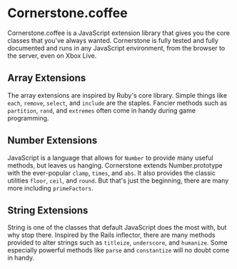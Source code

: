 Cornerstone.coffee
=======

Cornerstone.coffee is a JavaScript extension library that gives you the core classes that you've always wanted. Cornerstone is fully tested and fully documented and runs in any JavaScript environment, from the browser to the server, even on Xbox Live.

Array Extensions
----------------

The array extensions are inspired by Ruby's core library. Simple things like `each`, `remove`, `select`, and `include` are the staples. Fancier methods such as `partition`, `rand`, and `extremes` often come in handy during game programming.

Number Extensions
-----------------

JavaScript is a language that allows for `Number` to provide many useful methods, but leaves us hanging. Cornerstone extends Number.prototype with the ever-popular `clamp`, `times`, and `abs`. It also provides the classic utilities `floor`, `ceil`, and `round`. But that's just the beginning, there are many more including `primeFactors`.

String Extensions
-----------------

String is one of the classes that default JavaScript does the most with, but why stop there. Inspired by the Rails inflector, there are many methods provided to alter strings such as `titleize`, `underscore`, and `humanize`. Some especially powerful methods like `parse` and `constantize` will no doubt come in handy.

